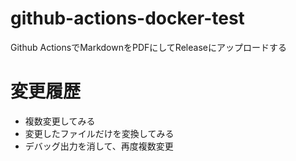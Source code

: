 # github-actions-docker-test

Github ActionsでMarkdownをPDFにしてReleaseにアップロードする

# 変更履歴

- 複数変更してみる
- 変更したファイルだけを変換してみる
- デバッグ出力を消して、再度複数変更